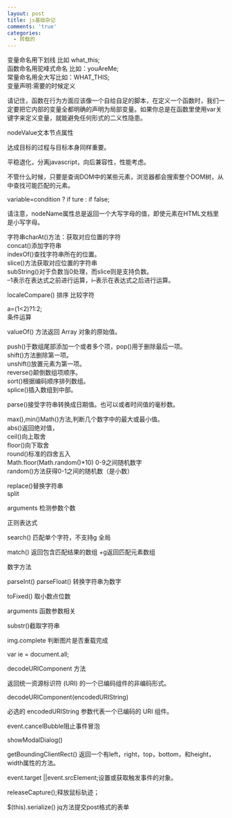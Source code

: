 ```yaml
---
layout: post
title: js基础杂记
comments: 'true'
categories:
  - 转载的
---
```

变量命名用下划线 比如 what_this;  
函数命名用驼峰式命名 比如：youAreMe;  
常量命名用全大写比如：WHAT_THIS;  
变量声明:需要的时候定义

请记住，函数在行为方面应该像一个自给自足的脚本，在定义一个函数时，我们一定要把它内部的变量全都明确的声明为局部变量。如果你总是在函数里使用var关键字来定义变量，就能避免任何形式的二义性隐患。

nodeValue文本节点属性

达成目标的过程与目标本身同样重要。

平稳退化，分离javascript，向后兼容性，性能考虑。

不管什么时候，只要是查询DOM中的某些元素，浏览器都会搜索整个DOM树，从中查找可能匹配的元素。

variable=condition ? if ture : if false;

请注意，nodeName属性总是返回一个大写字母的值，即使元素在HTML文档里是小写字母。

字符串charAt()方法：获取对应位置的字符  
concat()添加字符串  
indexOf()查找字符串所在的位置。  
slice()方法获取对应位置的字符串  
subString()对于负数当0处理，而slice则是支持负数。  
&#8211;1表示在表达式之前进行运算，i&#8211;表示在表达式之后进行运算。

localeCompare() 排序 比较字符

a=(1<2)?1:2;  
条件运算

valueOf() 方法返回 Array 对象的原始值。

push()于数组尾部添加一个或者多个项，pop()用于删除最后一项。  
shift()方法删除第一项。  
unshift()放置元素为第一项。  
reverse()颠倒数组项顺序。  
sort()根据编码顺序排列数组。  
splice()插入数组到中部。

parse()接受字符串转换成日期值。也可以或者时间值的毫秒数。

max(),min()Math()方法,判断几个数字中的最大或最小值。  
abs()返回绝对值，  
ceil()向上取舍  
floor()向下取舍  
round()标准的四舍五入  
Math.floor(Math.random()*10) 0-9之间随机数字  
random()方法获得0-1之间的随机数（是小数）

replace()替换字符串  
split

arguments 检测参数个数

正则表达式

search() 匹配单个字符，不支持g 全局

match() 返回包含匹配结果的数组 +g返回匹配元素数组

数字方法

parseInt() parseFloat() 转换字符串为数字

toFixed() 取小数点位数

arguments 函数参数相关

substr()截取字符串

img.complete 判断图片是否重载完成

var ie = document.all; 

decodeURIComponent 方法

返回统一资源标识符 (URI) 的一个已编码组件的非编码形式。

decodeURIComponent(encodedURIString)

必选的 encodedURIString 参数代表一个已编码的 URI 组件。

event.cancelBubble阻止事件冒泡

showModalDialog()

getBoundingClientRect() 返回一个有left，right，top，bottom，和height，width属性的方法。

event.target ||event.srcElement;设置或获取触发事件的对象。

releaseCapture();释放鼠标轨迹；

$(this).serialize() jq方法提交post格式的表单